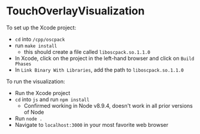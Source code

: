 # TouchOverlayVisualization
To set up the Xcode project:
* `cd` into `/cpp/oscpack`
* run `make install`
  * this should create a file called `liboscpack.so.1.1.0`
* In Xcode, click on the project in the left-hand browser and click on `Build Phases`
* In `Link Binary With Libraries`, add the path to `liboscpack.so.1.1.0`

To run the visualization:
* Run the Xcode project
* `cd` into `js` and run `npm install`
  * Confirmed working in Node v8.9.4, doesn't work in all prior versions of Node
* Run `node .`
* Navigate to `localhost:3000` in your most favorite web browser
